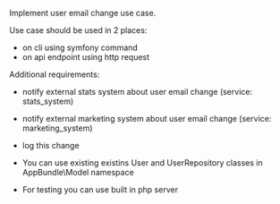 Implement user email change use case.

Use case should be used in 2 places:
- on cli using symfony command
- on api endpoint using http request

Additional requirements:
- notify external stats system about user email change (service: stats_system)
- notify external marketing system about user email change (service: marketing_system)
- log this change

- You can use existing existins User and UserRepository classes in AppBundle\Model namespace
- For testing you can use built in php server
